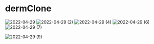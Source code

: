# dermClone
![2022-04-29](https://user-images.githubusercontent.com/97473442/165980141-67ace224-ddef-427a-a81f-58088c895cb8.png)
![2022-04-29 (2)](https://user-images.githubusercontent.com/97473442/165980204-200c4ec8-3b52-4ef2-b84e-1aca69b9ae34.png)
![2022-04-29 (4)](https://user-images.githubusercontent.com/97473442/165980256-6d75972b-2f96-45ff-9c5e-4daf5fc523d0.png)
![2022-04-29 (6)](https://user-images.githubusercontent.com/97473442/165980842-b4979fa8-a0e8-47c9-873c-989dfb7bcb89.png)![2022-04-29 (7)](https://user-images.githubusercontent.com/97473442/165980862-9dbcbe31-fc94-416e-9133-5b2ea0454f1c.png)

![2022-04-29 (9)](https://user-images.githubusercontent.com/97473442/165981538-c4648d89-3aec-4842-a45c-b4c85b15fb49.png)
